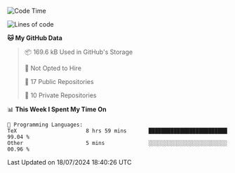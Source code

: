 <!--START_SECTION:waka-->
![Code Time](http://img.shields.io/badge/Code%20Time-973%20hrs%2054%20mins-blue)

![Lines of code](https://img.shields.io/badge/From%20Hello%20World%20I%27ve%20Written-213.5%20thousand%20lines%20of%20code-blue)

**🐱 My GitHub Data** 

> 📦 169.6 kB Used in GitHub's Storage 
 > 
> 🚫 Not Opted to Hire
 > 
> 📜 17 Public Repositories 
 > 
> 🔑 10 Private Repositories 
 > 
📊 **This Week I Spent My Time On** 

```text
💬 Programming Languages: 
TeX                      8 hrs 59 mins       █████████████████████████   99.04 % 
Other                    5 mins              ░░░░░░░░░░░░░░░░░░░░░░░░░   00.96 % 
```


 Last Updated on 18/07/2024 18:40:26 UTC
<!--END_SECTION:waka-->

